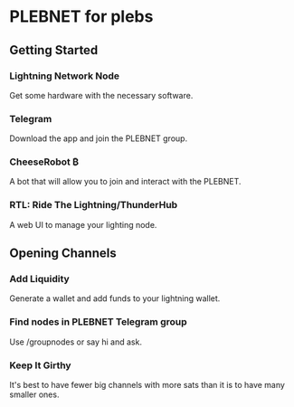 # PLEBNET for plebs

## Getting Started

### Lightning Network Node
Get some hardware with the necessary software.

### Telegram
Download the app and join the PLEBNET group.

### CheeseRobot ₿
A bot that will allow you to join and interact with the PLEBNET.

### RTL: Ride The Lightning/ThunderHub
A web UI to manage your lighting node.

## Opening Channels

### Add Liquidity
Generate a wallet and add funds to your lightning wallet.

### Find nodes in PLEBNET Telegram group
Use /groupnodes or say hi and ask.

### Keep It Girthy
It's best to have fewer big channels with more sats than it is to have many smaller ones.

